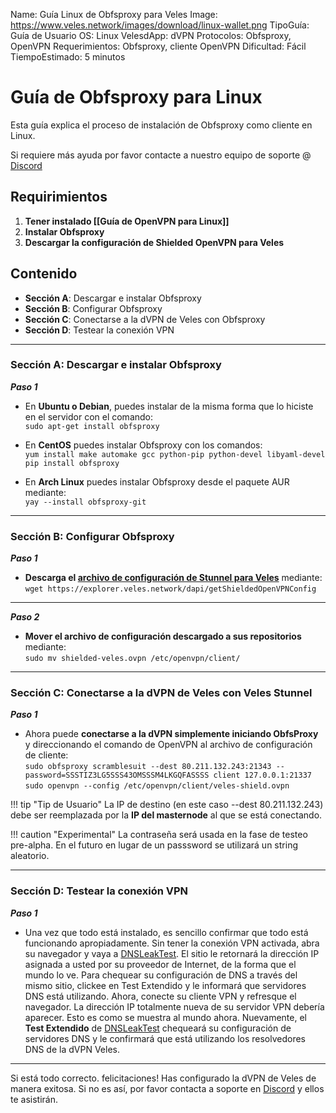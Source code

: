 Name:               Guía Linux de Obfsproxy para Veles
Image:              https://www.veles.network/images/download/linux-wallet.png
TipoGuía:    		Guía de Usuario
OS:                 Linux
VelesdApp:          dVPN
Protocolos:         Obfsproxy, OpenVPN
Requerimientos:     Obfsproxy, cliente OpenVPN
Dificultad:         Fácil
TiempoEstimado:     5 minutos

# Guía de Obfsproxy para Linux

Esta guía explica el proceso de instalación de Obfsproxy como cliente en Linux.

Si requiere más ayuda por favor contacte a nuestro equipo de soporte @ [Discord](https://discord.gg/P528fGg)

## Requirimientos

1) **Tener instalado [[Guía de OpenVPN para Linux]]**  
2) **Instalar Obfsproxy**   
3) **Descargar la configuración de Shielded OpenVPN para Veles**  

## Contenido

* **Sección A**: Descargar e instalar Obfsproxy
* **Sección B**: Configurar Obfsproxy
* **Sección C**: Conectarse a la dVPN de Veles con Obfsproxy
* **Sección D**: Testear la conexión VPN 

***

### Sección A: Descargar e instalar Obfsproxy

***Paso 1*** 

* En **Ubuntu o Debian**, puedes instalar de la misma forma que lo hiciste en el servidor con el comando:  
`sudo apt-get install obfsproxy`  

* En **CentOS** puedes instalar Obfsproxy con los comandos:  
`yum install make automake gcc python-pip python-devel libyaml-devel`  
`pip install obfsproxy`    

* En **Arch Linux** puedes instalar Obfsproxy desde el paquete AUR mediante:    
`yay --install obfsproxy-git`  

***

### Sección B: Configurar Obfsproxy

***Paso 1***  

* **Descarga el [archivo de configuración de Stunnel para Veles](https://explorer.veles.network/dapi/getShieldedOpenVPNConfig)** mediante:    
`wget https://explorer.veles.network/dapi/getShieldedOpenVPNConfig` 

***
  
***Paso 2***  

* **Mover el archivo de configuración descargado a sus repositorios** mediante:    
`sudo mv shielded-veles.ovpn /etc/openvpn/client/`

***

### Sección C: Conectarse a la dVPN de Veles con Veles Stunnel

***Paso 1***  

* Ahora puede **conectarse a la dVPN simplemente iniciando ObfsProxy** y direccionando el comando de OpenVPN al archivo de configuración de cliente:  
`sudo obfsproxy scramblesuit --dest 80.211.132.243:21343 --password=SSSTIZ3LG5SSS43OMSSSM4LKGQFASSSS client 127.0.0.1:21337`    
`sudo openvpn --config /etc/openvpn/client/veles-shield.ovpn`  

!!! tip "Tip de Usuario"
	La IP de destino (en este caso --dest 80.211.132.243) debe ser reemplazada por la **IP del masternode** al que se está conectando.  

!!! caution "Experimental"
	La contraseña será usada en la fase de testeo pre-alpha. En el futuro en lugar de un passsword se utilizará un string aleatorio.

***


### Sección D: Testear la conexión VPN 

***Paso 1***  

* Una vez que todo está instalado, es sencillo confirmar que todo está funcionando apropiadamente. Sin tener la conexión VPN activada, abra su navegador y vaya a [DNSLeakTest](https://www.dnsleaktest.com/).
El sitio le retornará la dirección IP asignada a usted por su proveedor de Internet, de la forma que el mundo lo ve. Para chequear su configuración de DNS a través del mismo sitio, clickee en Test Extendido y le informará que servidores DNS está utilizando.
Ahora, conecte su cliente VPN y refresque el navegador. La dirección IP totalmente nueva de su servidor VPN debería aparecer. Esto es como se muestra al mundo ahora. Nuevamente, el **Test Extendido** de  [DNSLeakTest](https://www.dnsleaktest.com/) chequeará su configuración de servidores DNS y le confirmará que está utilizando los resolvedores DNS de la dVPN Veles.

***

Si está todo correcto. felicitaciones! Has configurado la dVPN de Veles de manera exitosa. Si no es así, por favor contacta a soporte en [Discord](https://discord.gg/P528fGg) y ellos te asistirán.   
